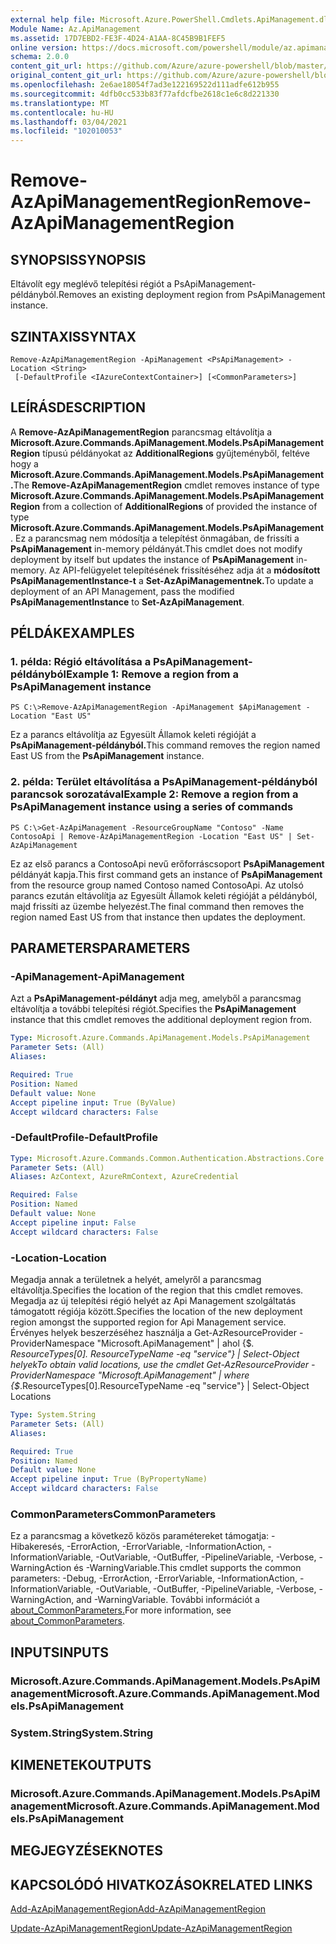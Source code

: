 ```yaml
---
external help file: Microsoft.Azure.PowerShell.Cmdlets.ApiManagement.dll-Help.xml
Module Name: Az.ApiManagement
ms.assetid: 17D7EBD2-FE3F-4D24-A1AA-8C45B9B1FEF5
online version: https://docs.microsoft.com/powershell/module/az.apimanagement/remove-azapimanagementregion
schema: 2.0.0
content_git_url: https://github.com/Azure/azure-powershell/blob/master/src/ApiManagement/ApiManagement/help/Remove-AzApiManagementRegion.md
original_content_git_url: https://github.com/Azure/azure-powershell/blob/master/src/ApiManagement/ApiManagement/help/Remove-AzApiManagementRegion.md
ms.openlocfilehash: 2e6ae18054f7ad3e122169522d111adfe612b955
ms.sourcegitcommit: 4dfb0cc533b83f77afdcfbe2618c1e6c8d221330
ms.translationtype: MT
ms.contentlocale: hu-HU
ms.lasthandoff: 03/04/2021
ms.locfileid: "102010053"
---
```

# <span data-ttu-id="d9a80-101">Remove-AzApiManagementRegion</span><span class="sxs-lookup"><span data-stu-id="d9a80-101">Remove-AzApiManagementRegion</span></span>

## <span data-ttu-id="d9a80-102">SYNOPSIS</span><span class="sxs-lookup"><span data-stu-id="d9a80-102">SYNOPSIS</span></span>
<span data-ttu-id="d9a80-103">Eltávolít egy meglévő telepítési régiót a PsApiManagement-példányból.</span><span class="sxs-lookup"><span data-stu-id="d9a80-103">Removes an existing deployment region from PsApiManagement instance.</span></span>

## <span data-ttu-id="d9a80-104">SZINTAXIS</span><span class="sxs-lookup"><span data-stu-id="d9a80-104">SYNTAX</span></span>

```
Remove-AzApiManagementRegion -ApiManagement <PsApiManagement> -Location <String>
 [-DefaultProfile <IAzureContextContainer>] [<CommonParameters>]
```

## <span data-ttu-id="d9a80-105">LEÍRÁS</span><span class="sxs-lookup"><span data-stu-id="d9a80-105">DESCRIPTION</span></span>
<span data-ttu-id="d9a80-106">A **Remove-AzApiManagementRegion** parancsmag eltávolítja a **Microsoft.Azure.Commands.ApiManagement.Models.PsApiManagementRegion** típusú példányokat az **AdditionalRegions** gyűjteményből, feltéve hogy a **Microsoft.Azure.Commands.ApiManagement.Models.PsApiManagement.**</span><span class="sxs-lookup"><span data-stu-id="d9a80-106">The **Remove-AzApiManagementRegion** cmdlet removes instance of type **Microsoft.Azure.Commands.ApiManagement.Models.PsApiManagementRegion** from a collection of **AdditionalRegions** of provided the instance of type **Microsoft.Azure.Commands.ApiManagement.Models.PsApiManagement**.</span></span>
<span data-ttu-id="d9a80-107">Ez a parancsmag nem módosítja a telepítést önmagában, de frissíti a **PsApiManagement** in-memory példányát.</span><span class="sxs-lookup"><span data-stu-id="d9a80-107">This cmdlet does not modify deployment by itself but updates the instance of **PsApiManagement** in-memory.</span></span>
<span data-ttu-id="d9a80-108">Az API-felügyelet telepítésének frissítéséhez adja át a **módosított PsApiManagementInstance-t** a **Set-AzApiManagementnek.**</span><span class="sxs-lookup"><span data-stu-id="d9a80-108">To update a deployment of an API Management, pass the modified **PsApiManagementInstance** to **Set-AzApiManagement**.</span></span>

## <span data-ttu-id="d9a80-109">PÉLDÁK</span><span class="sxs-lookup"><span data-stu-id="d9a80-109">EXAMPLES</span></span>

### <span data-ttu-id="d9a80-110">1. példa: Régió eltávolítása a PsApiManagement-példányból</span><span class="sxs-lookup"><span data-stu-id="d9a80-110">Example 1: Remove a region from a PsApiManagement instance</span></span>
```
PS C:\>Remove-AzApiManagementRegion -ApiManagement $ApiManagement -Location "East US"
```

<span data-ttu-id="d9a80-111">Ez a parancs eltávolítja az Egyesült Államok keleti régióját a **PsApiManagement-példányból.**</span><span class="sxs-lookup"><span data-stu-id="d9a80-111">This command removes the region named East US from the **PsApiManagement** instance.</span></span>

### <span data-ttu-id="d9a80-112">2. példa: Terület eltávolítása a PsApiManagement-példányból parancsok sorozatával</span><span class="sxs-lookup"><span data-stu-id="d9a80-112">Example 2: Remove a region from a PsApiManagement instance using a series of commands</span></span>
```
PS C:\>Get-AzApiManagement -ResourceGroupName "Contoso" -Name ContosoApi | Remove-AzApiManagementRegion -Location "East US" | Set-AzApiManagement
```

<span data-ttu-id="d9a80-113">Ez az első parancs a ContosoApi nevű erőforráscsoport **PsApiManagement** példányát kapja.</span><span class="sxs-lookup"><span data-stu-id="d9a80-113">This first command gets an instance of **PsApiManagement** from the resource group named Contoso named ContosoApi.</span></span>
<span data-ttu-id="d9a80-114">Az utolsó parancs ezután eltávolítja az Egyesült Államok keleti régióját a példányból, majd frissíti az üzembe helyezést.</span><span class="sxs-lookup"><span data-stu-id="d9a80-114">The final command then removes the region named East US from that instance then updates the deployment.</span></span>

## <span data-ttu-id="d9a80-115">PARAMETERS</span><span class="sxs-lookup"><span data-stu-id="d9a80-115">PARAMETERS</span></span>

### <span data-ttu-id="d9a80-116">-ApiManagement</span><span class="sxs-lookup"><span data-stu-id="d9a80-116">-ApiManagement</span></span>
<span data-ttu-id="d9a80-117">Azt a **PsApiManagement-példányt** adja meg, amelyből a parancsmag eltávolítja a további telepítési régiót.</span><span class="sxs-lookup"><span data-stu-id="d9a80-117">Specifies the **PsApiManagement** instance that this cmdlet removes the additional deployment region from.</span></span>

```yaml
Type: Microsoft.Azure.Commands.ApiManagement.Models.PsApiManagement
Parameter Sets: (All)
Aliases:

Required: True
Position: Named
Default value: None
Accept pipeline input: True (ByValue)
Accept wildcard characters: False
```

### <span data-ttu-id="d9a80-118">-DefaultProfile</span><span class="sxs-lookup"><span data-stu-id="d9a80-118">-DefaultProfile</span></span>

```yaml
Type: Microsoft.Azure.Commands.Common.Authentication.Abstractions.Core.IAzureContextContainer
Parameter Sets: (All)
Aliases: AzContext, AzureRmContext, AzureCredential

Required: False
Position: Named
Default value: None
Accept pipeline input: False
Accept wildcard characters: False
```

### <span data-ttu-id="d9a80-119">-Location</span><span class="sxs-lookup"><span data-stu-id="d9a80-119">-Location</span></span>
<span data-ttu-id="d9a80-120">Megadja annak a területnek a helyét, amelyről a parancsmag eltávolítja.</span><span class="sxs-lookup"><span data-stu-id="d9a80-120">Specifies the location of the region that this cmdlet removes.</span></span>
<span data-ttu-id="d9a80-121">Megadja az új telepítési régió helyét az Api Management szolgáltatás támogatott régiója között.</span><span class="sxs-lookup"><span data-stu-id="d9a80-121">Specifies the location of the new deployment region amongst the supported region for Api Management service.</span></span>
<span data-ttu-id="d9a80-122">Érvényes helyek beszerzéséhez használja a Get-AzResourceProvider -ProviderNamespace "Microsoft.ApiManagement" | ahol {$_. ResourceTypes[0]. ResourceTypeName -eq "service"} | Select-Object helyek</span><span class="sxs-lookup"><span data-stu-id="d9a80-122">To obtain valid locations, use the cmdlet Get-AzResourceProvider -ProviderNamespace "Microsoft.ApiManagement" | where {$_.ResourceTypes[0].ResourceTypeName -eq "service"} | Select-Object Locations</span></span>

```yaml
Type: System.String
Parameter Sets: (All)
Aliases:

Required: True
Position: Named
Default value: None
Accept pipeline input: True (ByPropertyName)
Accept wildcard characters: False
```

### <span data-ttu-id="d9a80-123">CommonParameters</span><span class="sxs-lookup"><span data-stu-id="d9a80-123">CommonParameters</span></span>
<span data-ttu-id="d9a80-124">Ez a parancsmag a következő közös paramétereket támogatja: -Hibakeresés, -ErrorAction, -ErrorVariable, -InformationAction, -InformationVariable, -OutVariable, -OutBuffer, -PipelineVariable, -Verbose, -WarningAction és -WarningVariable.</span><span class="sxs-lookup"><span data-stu-id="d9a80-124">This cmdlet supports the common parameters: -Debug, -ErrorAction, -ErrorVariable, -InformationAction, -InformationVariable, -OutVariable, -OutBuffer, -PipelineVariable, -Verbose, -WarningAction, and -WarningVariable.</span></span> <span data-ttu-id="d9a80-125">További információt a [about_CommonParameters.](http://go.microsoft.com/fwlink/?LinkID=113216)</span><span class="sxs-lookup"><span data-stu-id="d9a80-125">For more information, see [about_CommonParameters](http://go.microsoft.com/fwlink/?LinkID=113216).</span></span>

## <span data-ttu-id="d9a80-126">INPUTS</span><span class="sxs-lookup"><span data-stu-id="d9a80-126">INPUTS</span></span>

### <span data-ttu-id="d9a80-127">Microsoft.Azure.Commands.ApiManagement.Models.PsApiManagement</span><span class="sxs-lookup"><span data-stu-id="d9a80-127">Microsoft.Azure.Commands.ApiManagement.Models.PsApiManagement</span></span>

### <span data-ttu-id="d9a80-128">System.String</span><span class="sxs-lookup"><span data-stu-id="d9a80-128">System.String</span></span>

## <span data-ttu-id="d9a80-129">KIMENETEK</span><span class="sxs-lookup"><span data-stu-id="d9a80-129">OUTPUTS</span></span>

### <span data-ttu-id="d9a80-130">Microsoft.Azure.Commands.ApiManagement.Models.PsApiManagement</span><span class="sxs-lookup"><span data-stu-id="d9a80-130">Microsoft.Azure.Commands.ApiManagement.Models.PsApiManagement</span></span>

## <span data-ttu-id="d9a80-131">MEGJEGYZÉSEK</span><span class="sxs-lookup"><span data-stu-id="d9a80-131">NOTES</span></span>

## <span data-ttu-id="d9a80-132">KAPCSOLÓDÓ HIVATKOZÁSOK</span><span class="sxs-lookup"><span data-stu-id="d9a80-132">RELATED LINKS</span></span>

[<span data-ttu-id="d9a80-133">Add-AzApiManagementRegion</span><span class="sxs-lookup"><span data-stu-id="d9a80-133">Add-AzApiManagementRegion</span></span>](./Add-AzApiManagementRegion.md)

[<span data-ttu-id="d9a80-134">Update-AzApiManagementRegion</span><span class="sxs-lookup"><span data-stu-id="d9a80-134">Update-AzApiManagementRegion</span></span>](./Update-AzApiManagementRegion.md)


